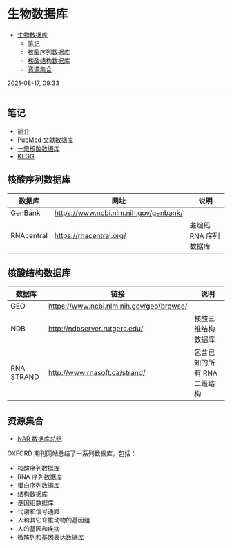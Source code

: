 # 生物数据库

- [生物数据库](#生物数据库)
  - [笔记](#笔记)
  - [核酸序列数据库](#核酸序列数据库)
  - [核酸结构数据库](#核酸结构数据库)
  - [资源集合](#资源集合)

2021-08-17, 09:33
***

## 笔记

- [简介](1_intro.md)
- [PubMed 文献数据库](2_pubmed.md)
- [一级核酸数据库](3_nucleicacid_database.md)
- [KEGG](7_kegg.md)

## 核酸序列数据库

|数据库|网址|说明|
|---|---|---|
|GenBank|https://www.ncbi.nlm.nih.gov/genbank/||
|RNAcentral|https://rnacentral.org/|非编码 RNA 序列数据库|

## 核酸结构数据库

|数据库|链接|说明|
|---|---|---|
|GEO|https://www.ncbi.nlm.nih.gov/geo/browse/|
|NDB|http://ndbserver.rutgers.edu/|核酸三维结构数据库|
|RNA STRAND|http://www.rnasoft.ca/strand/|包含已知的所有 RNA 二级结构|

## 资源集合

- [NAR 数据库总结](https://www.oxfordjournals.org/our_journals/nar/database/cat/2)

OXFORD 期刊网站总结了一系列数据库，包括：

- 核酸序列数据库
- RNA 序列数据库
- 蛋白序列数据库
- 结构数据库
- 基因组数据库
- 代谢和信号通路
- 人和其它脊椎动物的基因组
- 人的基因和疾病
- 微阵列和基因表达数据库


